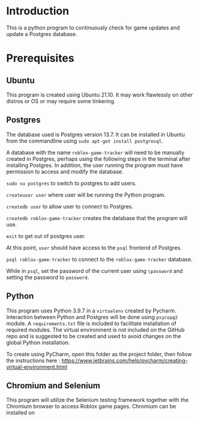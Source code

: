 # Introduction
This is a python program to continuously check for game updates and update a Postgres database.  

# Prerequisites
## Ubuntu
This program is created using Ubuntu 21.10. It may work flawlessly on other distros or OS or may require some tinkering.

## Postgres 
The database used is Postgres version 13.7. It can be installed in Ubuntu from the commandline using
`sudo apt-get install postgresql`.

A database with the name `roblox-game-tracker` will need to be manually created in Postgres, perhaps using the
following steps in the terminal after installing Postgres. In addition, the user running the program must have
permission to access and modify the database.

`sudo su postgres` to switch to postgres to add users.

`createuser user` where user will be running the Python program.

`createdb user` to allow user to connect to Postgres.

`createdb roblox-game-tracker` creates the database that the program will use.

`exit` to get out of postgres user.

At this point, `user` should have access to the `psql` frontend of Postgres. 

`psql roblox-game-tracker` to connect to the `roblox-game-tracker` database.

While in `psql`, set the password of the current user using `\password` and setting the password to `password`.




## Python
This program uses Python 3.9.7 in a `virtualenv` created by Pycharm. Interaction between Python and Postgres will be done
using `psycopg2` module. A `requirements.txt` file is included to facilitate installation of required modules. The 
virtual environment is not included on the GitHub repo and is suggested to be created and used to avoid changes on the global
Python installation. 

To create using PyCharm, open this folder as the project folder, then follow the instructions here :
https://www.jetbrains.com/help/pycharm/creating-virtual-environment.html

## Chromium and Selenium
This program will utilize the Selenium testing framework together with the Chromium browser to access Roblox game pages.
Chromium can be installed on 


